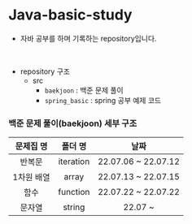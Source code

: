 # Java-basic-study
- 자바 공부를 하며 기록하는 repository입니다.  
<br>

- repository 구조
  - src
    - `baekjoon` : 백준 문제 풀이
    - `spring_basic` : spring 공부 예제 코드

    
### 백준 문제 풀이(baekjoon) 세부 구조

| 문제집 명  |   폴더 명    |             날짜             |
|:------:|:---------:|:--------------------------:|
|  반복문   | iteration |    22.07.06 ~ 22.07.12     |
| 1차원 배열 | array |    22.07.13 ~ 22.07.15     |
| 함수 | function |    22.07.22 ~ 22.07.22     |
| 문자열 | string | 22.07 ~ |



